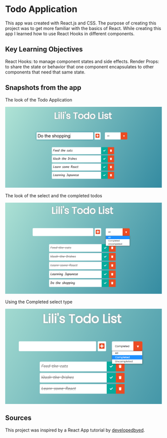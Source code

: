 # Todo Application
This app was created with React.js and CSS. The purpose of creating this project was to get more familiar with the basics of React. While creating this app I learned how to use React Hooks in different components.

## Key Learning Objectives
React Hooks: to manage component states and side effects.
Render Props: to share the state or behavior that one component encapsulates to other components that need that same state.

## Snapshots from the app
The look of the Todo Application

![](docs/todo-app-default.png)

The look of the select and the completed todos

![](docs/todo-app-completed.png)

Using the Completed select type

![](docs/todo-app-completed-only.png)

## Sources
This project was inspired by a React App tutorial by [developedbyed](https://github.com/developedbyed).